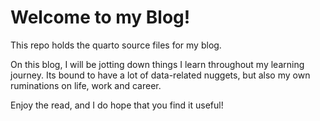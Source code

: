 # Welcome to my Blog!

This repo holds the quarto source files for my blog.

On this blog, I will be jotting down things I learn throughout my learning journey. Its bound to have a lot of data-related nuggets, but also my own ruminations on life, work and career.

Enjoy the read, and I do hope that you find it useful!
